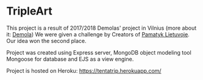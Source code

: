 # TripleArt

This project is a result of 2017/2018 Demolas' project in Vilnius (more about it: [Demola](https://www.demola.net/))
We were given a challenge by Creators of [Pamatyk Lietuvoje](https://www.pamatyklietuvoje.lt).
Our idea won the second place.

Project was created using Express server, MongoDB object modeling tool Mongoose for database and EJS as a view engine.

Project is hosted on Heroku: https://tentatrip.herokuapp.com/
